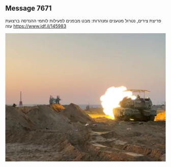 ## Message 7671

פריצת צירים, נטרול מטענים ומנהרות:
מבט מבפנים לפעילות לוחמי ההנדסה ברצועת עזה
https://www.idf.il/145983

![Photo](./7671/7671_photo.jpg)

